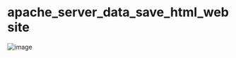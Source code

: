 # apache_server_data_save_html_website
![image](https://user-images.githubusercontent.com/114800813/220970208-7882fa83-d88f-4d0b-a2d8-7ba041f61638.png)
